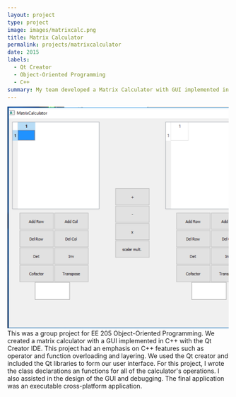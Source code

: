 ```yaml
---
layout: project
type: project
image: images/matrixcalc.png
title: Matrix Calculator
permalink: projects/matrixcalculator
date: 2015
labels:
  - Qt Creator
  - Object-Oriented Programming
  - C++
summary: My team developed a Matrix Calculator with GUI implemented in C++.
---
```

<img class="ui medium right floated rounded image" src="../images/matrixcalc.png">
This was a group project for EE 205 Object-Oriented Programming. We created a matrix calculator with a GUI implemented in C++ with the Qt Creator IDE. This project had an emphasis on C++ features such as operator and function overloading and layering. We used the Qt creator and included the Qt libraries to form our user interface. For this project, I wrote the class declarations an functions for all of the calculator's operations. I also assisted in the design of the GUI and debugging. The final application was an executable cross-platform application. 



